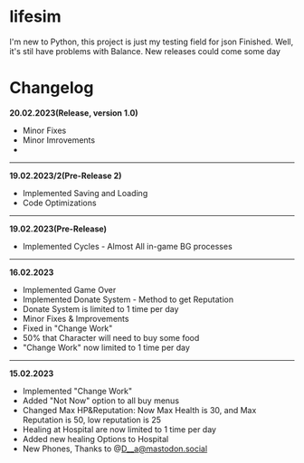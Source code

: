 # lifesim
I'm new to Python, this project is just my testing field for json
Finished. Well, it's stil have problems with Balance. New releases could come some day

# Changelog

**20.02.2023(Release, version 1.0)**
- Minor Fixes
- Minor Imrovements
- 

***

**19.02.2023/2(Pre-Release 2)**
- Implemented Saving and Loading
- Code Optimizations

****

**19.02.2023(Pre-Release)**
- Implemented Cycles - Almost All in-game BG processes

***

**16.02.2023**
- Implemented Game Over
- Implemented Donate System - Method to get Reputation
- Donate System is limited to 1 time per day
- Minor Fixes & Improvements
- Fixed in "Change Work"
- 50% that Character will need to buy some food
- "Change Work" now limited to 1 time per day 

***

**15.02.2023**
- Implemented "Change Work"
- Added "Not Now" option to all buy menus
- Changed Max HP&Reputation: Now Max Health is 30, and Max Reputation is 50, low reputation is 25
- Healing at Hospital are now limited to 1 time per day
- Added new healing Options to Hospital
- New Phones, Thanks to @D__a@mastodon.social 
